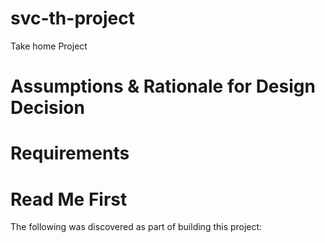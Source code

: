 # svc-th-project
Take home Project

# Assumptions & Rationale for Design Decision


# Requirements





# Read Me First
The following was discovered as part of building this project:
